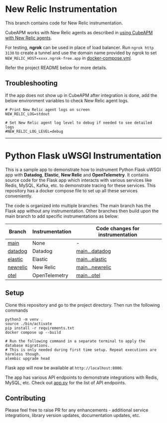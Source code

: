 # New Relic Instrumentation

This branch contains code for New Relic instrumentation.

CubeAPM works with New Relic agents as described in [using CubeAPM with New Relic agents](https://docs.cubeapm.com/instrumentation#using-cubeapm-with-new-relic-agents).

For testing, **ngrok** can be used in place of load balancer. Run `ngrok http 3130` to create a tunnel and use the domain name provided by ngrok to set `NEW_RELIC_HOST=xxxx.ngrok-free.app` in [docker-compose.yml](docker-compose.yml).

Refer the project README below for more details.

## Troubleshooting

If the app does not show up in CubeAPM after integration is done, add the below environment variables to check New Relic agent logs.

```shell
# Print New Relic agent logs on screen
NEW_RELIC_LOG=stdout

# Set New Relic agent log level to debug if needed to see detailed logs
#NEW_RELIC_LOG_LEVEL=debug
```

---

# Python Flask uWSGI Instrumentation

This is a sample app to demonstrate how to instrument Python Flask uWSGI app with **Datadog**, **Elastic**, **New Relic** and **OpenTelemetry**. It contains source code for the Flask app which interacts with various services like Redis, MySQL, Kafka, etc. to demonstrate tracing for these services. This repository has a docker compose file to set up all these services conveniently.

The code is organized into multiple branches. The main branch has the Flask app without any instrumentation. Other branches then build upon the main branch to add specific instrumentations as below:

| Branch                                                                                         | Instrumentation | Code changes for instrumentation                                                                                |
| ---------------------------------------------------------------------------------------------- | --------------- | --------------------------------------------------------------------------------------------------------------- |
| [main](https://github.com/cubeapm/sample_app_python_flask_uwsgi/tree/main)         | None            | -                                                                                                               |
| [datadog](https://github.com/cubeapm/sample_app_python_flask_uwsgi/tree/datadog) | Datadog       | [main...datadog](https://github.com/cubeapm/sample_app_python_flask_uwsgi/compare/main...datadog) |
| [elastic](https://github.com/cubeapm/sample_app_python_flask_uwsgi/tree/elastic)         | Elastic   | [main...elastic](https://github.com/cubeapm/sample_app_python_flask_uwsgi/compare/main...elastic)         |
| [newrelic](https://github.com/cubeapm/sample_app_python_flask_uwsgi/tree/newrelic) | New Relic       | [main...newrelic](https://github.com/cubeapm/sample_app_python_flask_uwsgi/compare/main...newrelic) |
| [otel](https://github.com/cubeapm/sample_app_python_flask_uwsgi/tree/otel)         | OpenTelemetry   | [main...otel](https://github.com/cubeapm/sample_app_python_flask_uwsgi/compare/main...otel)         |

## Setup

Clone this repository and go to the project directory. Then run the following commands

```
python3 -m venv .
source ./bin/activate
pip install -r requirements.txt
docker compose up --build

# Run the following command in a separate terminal to apply the database migrations.
# This is only needed during first time setup. Repeat executions are harmless though.
alembic upgrade head
```

Flask app will now be available at `http://localhost:8000`.

The app has various API endpoints to demonstrate integrations with Redis, MySQL, etc. Check out [app.py](app.py) for the list of API endpoints.

## Contributing

Please feel free to raise PR for any enhancements - additional service integrations, library version updates, documentation updates, etc.
